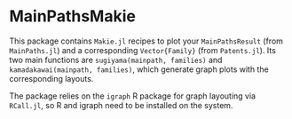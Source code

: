 # MainPathsMakie

This package contains `Makie.jl` recipes to plot your `MainPathsResult` (from `MainPaths.jl`) and a corresponding `Vector{Family}` (from `Patents.jl`).
Its two main functions are `sugiyama(mainpath, families)` and `kamadakawai(mainpath, families)`, which generate graph plots with the corresponding layouts.

The package relies on the `igraph` R package for graph layouting via `RCall.jl`, so R and igraph need to be installed on the system. 
